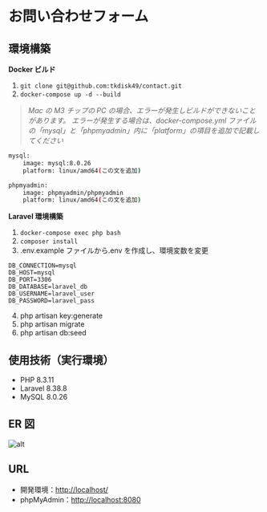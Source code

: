 # お問い合わせフォーム

## 環境構築

**Docker ビルド**

1. `git clone git@github.com:tkdisk49/contact.git`
2. `docker-compose up -d --build`

> _Mac の M3 チップの PC の場合、エラーが発生しビルドができないことがあります。
> エラーが発生する場合は、docker-compose.yml ファイルの「mysql」と「phpmyadmin」内に「platform」の項目を追加で記載してください_

```bash
mysql:
    image: mysql:8.0.26
    platform: linux/amd64(この文を追加)

phpmyadmin:
    image: phpmyadmin/phpmyadmin
    platform: linux/amd64(この文を追加)
```

**Laravel 環境構築**

1. `docker-compose exec php bash`
2. `composer install`
3. .env.example ファイルから.env を作成し、環境変数を変更

```text
DB_CONNECTION=mysql
DB_HOST=mysql
DB_PORT=3306
DB_DATABASE=laravel_db
DB_USERNAME=laravel_user
DB_PASSWORD=laravel_pass
```

4. php artisan key:generate
5. php artisan migrate
6. php artisan db:seed

## 使用技術（実行環境）

- PHP 8.3.11
- Laravel 8.38.8
- MySQL 8.0.26

## ER 図

![alt](https://github.com/user-attachments/assets/6c44f7d1-032a-408d-8dda-1994d622eab7)

## URL

- 開発環境：<http://localhost/>
- phpMyAdmin：<http://localhost:8080>
